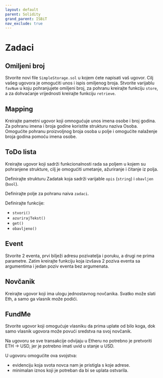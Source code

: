 ```yaml
---
layout: default
parent: Solidity
grand_parent: ISBiT
nav_exclude: true
---
```


# Zadaci

## Omiljeni broj

Stvorite novi file `SimpleStorage.sol` u kojem ćete napisati vaš ugovor. Cilj vašeg ugovora je omogućiti unos i ispis omiljenog broja. Stvorite varijablu `favNum` u koju pohranjujete omiljeni broj, za pohranu kreirajte funkciju `store`, a za dohvaćanje vrijednosti kreirajte funkciju `retrieve`.

## Mapping

Kreirajte pametni ugovor koji omnogućuje unos imena osobe i broj godina. Za pohranu imena i broja godine koristite strukturu naziva Osoba. Omogućite pohranu proizvoljnog broja osoba u polje i omogućite nalaženje broja godina pomoću imena osobe.

## ToDo lista

Kreirajte ugovor koji sadrži funkcionalnosti rada sa poljem u kojem su pohranjene strukture, cilj je omogućiti umetanje, ažuriranje i čitanje iz polja.

Definirajte strukturu Zadatak koja sadrži varijable `opis` (`string`) i `obavljen` (`bool`).

Definirajte polje za pohranu naiva `zadaci`.

Definirajte funkcije:

- `stvori()`
- `azurirajTekst()`
- `get()`
- `obavljeno()`

## Event

Stvorite 2 eventa, prvi bilježi adresu pozivatelja i poruku, a drugi ne prima parametre. Zatim kreirajte funkciju koja izvšava 2 poziva eventa sa argumentima i jedan poziv eventa bez argumenata.

## Novčanik

Kreirajte ugovor koji ima ulogu jednostavnog novčanika. Svatko može slati Eth, a samo ga vlasnik može podići.

## FundMe

Stvorite ugovor koji omogućuje vlasniku da prima uplate od bilo koga, dok samo vlasnik ugovora može povući sredstva na svoj novčanik.

Na ugovoru se sve transakcije odvijaju u Etheru no potrebno je pretvoriti ETH -> USD, jer je potrebno imati uvid u stanje u USD.

U ugovoru omogućite ova svojstva:

- evidenciju koja svota novca nam je pristigla s koje adrese.
- minimalan iznos koji je potreban da bi se uplata ostvarila.
